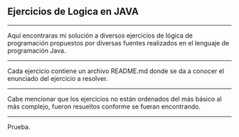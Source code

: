 ## Ejercicios de Logica en JAVA

---

Aquí encontraras mi solución a diversos ejercicios de lógica de programación propuestos por diversas fuentes realizados en el lenguaje de programación Java.

---

Cada ejercicio contiene un archivo README.md donde se da a conocer el enunciado del ejercicio a resolver.

---

Cabe mencionar que los ejercicios no están ordenados del más básico al más complejo, fueron resueltos conforme se fueran encontrando.

---
Prueba.
